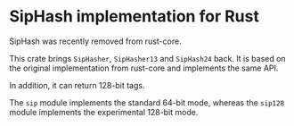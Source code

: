 SipHash implementation for Rust
===============================

SipHash was recently removed from rust-core.

This crate brings `SipHasher`, `SipHasher13` and `SipHash24` back.
It is based on the original implementation from rust-core and implements the
same API.

In addition, it can return 128-bit tags.

The `sip` module implements the standard 64-bit mode, whereas the `sip128`
module implements the experimental 128-bit mode.
